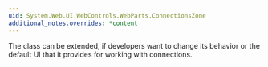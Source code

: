 ```yaml
---
uid: System.Web.UI.WebControls.WebParts.ConnectionsZone
additional_notes.overrides: *content
---
```


<p>The <xref href="System.Web.UI.WebControls.WebParts.ConnectionsZone"></xref> class can be extended, if developers want to change its behavior or the default UI that it provides for working with connections.</p>


